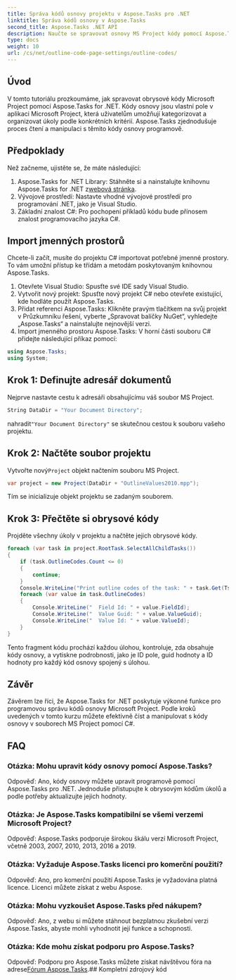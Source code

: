 ```yaml
---
title: Správa kódů osnovy projektu v Aspose.Tasks pro .NET
linktitle: Správa kódů osnovy v Aspose.Tasks
second_title: Aspose.Tasks .NET API
description: Naučte se spravovat osnovy MS Project kódy pomocí Aspose.Tasks pro .NET. Zjednodušte organizaci projektu bez námahy.
type: docs
weight: 10
url: /cs/net/outline-code-page-settings/outline-codes/
---
```

## Úvod
V tomto tutoriálu prozkoumáme, jak spravovat obrysové kódy Microsoft Project pomocí Aspose.Tasks for .NET. Kódy osnovy jsou vlastní pole v aplikaci Microsoft Project, která uživatelům umožňují kategorizovat a organizovat úkoly podle konkrétních kritérií. Aspose.Tasks zjednodušuje proces čtení a manipulaci s těmito kódy osnovy programově.
## Předpoklady
Než začneme, ujistěte se, že máte následující:
1.  Aspose.Tasks for .NET Library: Stáhněte si a nainstalujte knihovnu Aspose.Tasks for .NET z[webová stránka](https://releases.aspose.com/tasks/net/).
2. Vývojové prostředí: Nastavte vhodné vývojové prostředí pro programování .NET, jako je Visual Studio.
3. Základní znalost C#: Pro pochopení příkladů kódu bude přínosem znalost programovacího jazyka C#.

## Import jmenných prostorů
Chcete-li začít, musíte do projektu C# importovat potřebné jmenné prostory. To vám umožní přístup ke třídám a metodám poskytovaným knihovnou Aspose.Tasks.
1. Otevřete Visual Studio: Spusťte své IDE sady Visual Studio.
2. Vytvořit nový projekt: Spusťte nový projekt C# nebo otevřete existující, kde hodláte použít Aspose.Tasks.
3. Přidat referenci Aspose.Tasks: Klikněte pravým tlačítkem na svůj projekt v Průzkumníku řešení, vyberte „Spravovat balíčky NuGet“, vyhledejte „Aspose.Tasks“ a nainstalujte nejnovější verzi.
4. Import jmenného prostoru Aspose.Tasks: V horní části souboru C# přidejte následující příkaz pomocí:
```csharp
using Aspose.Tasks;
using System;

```
## Krok 1: Definujte adresář dokumentů
Nejprve nastavte cestu k adresáři obsahujícímu váš soubor MS Project.
```csharp
String DataDir = "Your Document Directory";
```
 nahradit`"Your Document Directory"` se skutečnou cestou k souboru vašeho projektu.
## Krok 2: Načtěte soubor projektu
 Vytvořte nový`Project` objekt načtením souboru MS Project.
```csharp
var project = new Project(DataDir + "OutlineValues2010.mpp");
```
Tím se inicializuje objekt projektu se zadaným souborem.
## Krok 3: Přečtěte si obrysové kódy
Projděte všechny úkoly v projektu a načtěte jejich obrysové kódy.
```csharp
foreach (var task in project.RootTask.SelectAllChildTasks())
{
    if (task.OutlineCodes.Count <= 0)
    {
        continue;
    }
    Console.WriteLine("Print outline codes of the task: " + task.Get(Tsk.Name));
    foreach (var value in task.OutlineCodes)
    {
        Console.WriteLine("  Field Id: " + value.FieldId);
        Console.WriteLine("  Value Guid: " + value.ValueGuid);
        Console.WriteLine("  Value Id: " + value.ValueId);
    }
}
```
Tento fragment kódu prochází každou úlohou, kontroluje, zda obsahuje kódy osnovy, a vytiskne podrobnosti, jako je ID pole, guid hodnoty a ID hodnoty pro každý kód osnovy spojený s úlohou.

## Závěr
Závěrem lze říci, že Aspose.Tasks for .NET poskytuje výkonné funkce pro programovou správu kódů osnovy Microsoft Project. Podle kroků uvedených v tomto kurzu můžete efektivně číst a manipulovat s kódy osnovy v souborech MS Project pomocí C#.
## FAQ
### Otázka: Mohu upravit kódy osnovy pomocí Aspose.Tasks?
Odpověď: Ano, kódy osnovy můžete upravit programově pomocí Aspose.Tasks pro .NET. Jednoduše přistupujte k obrysovým kódům úkolů a podle potřeby aktualizujte jejich hodnoty.
### Otázka: Je Aspose.Tasks kompatibilní se všemi verzemi Microsoft Project?
Odpověď: Aspose.Tasks podporuje širokou škálu verzí Microsoft Project, včetně 2003, 2007, 2010, 2013, 2016 a 2019.
### Otázka: Vyžaduje Aspose.Tasks licenci pro komerční použití?
Odpověď: Ano, pro komerční použití Aspose.Tasks je vyžadována platná licence. Licenci můžete získat z webu Aspose.
### Otázka: Mohu vyzkoušet Aspose.Tasks před nákupem?
Odpověď: Ano, z webu si můžete stáhnout bezplatnou zkušební verzi Aspose.Tasks, abyste mohli vyhodnotit její funkce a schopnosti.
### Otázka: Kde mohu získat podporu pro Aspose.Tasks?
 Odpověď: Podporu pro Aspose.Tasks můžete získat návštěvou fóra na adrese[Fórum Aspose.Tasks](https://forum.aspose.com/c/tasks/15).## Kompletní zdrojový kód